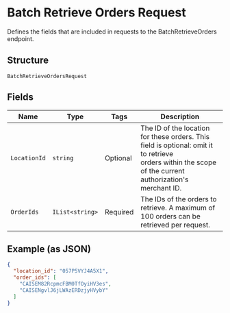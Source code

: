
# Batch Retrieve Orders Request

Defines the fields that are included in requests to the
BatchRetrieveOrders endpoint.

## Structure

`BatchRetrieveOrdersRequest`

## Fields

| Name | Type | Tags | Description |
|  --- | --- | --- | --- |
| `LocationId` | `string` | Optional | The ID of the location for these orders. This field is optional: omit it to retrieve<br>orders within the scope of the current authorization's merchant ID. |
| `OrderIds` | `IList<string>` | Required | The IDs of the orders to retrieve. A maximum of 100 orders can be retrieved per request. |

## Example (as JSON)

```json
{
  "location_id": "057P5VYJ4A5X1",
  "order_ids": [
    "CAISEM82RcpmcFBM0TfOyiHV3es",
    "CAISENgvlJ6jLWAzERDzjyHVybY"
  ]
}
```

